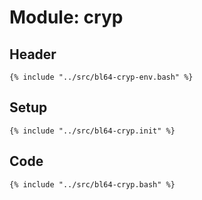 # Module: cryp

## Header

```shell
{% include "../src/bl64-cryp-env.bash" %}
```

## Setup

```shell
{% include "../src/bl64-cryp.init" %}
```

## Code

```shell
{% include "../src/bl64-cryp.bash" %}
```
